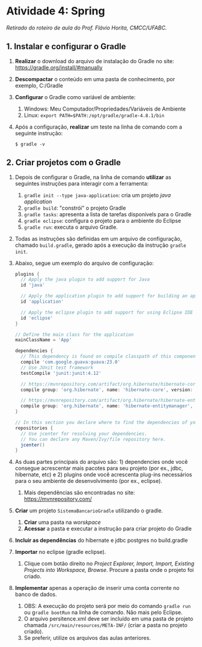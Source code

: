 # Atividade 4: Spring
*Retirado do roteiro de aula do Prof. Flávio Horita, CMCC/UFABC.*

## 1. Instalar e configurar o Gradle

1. **Realizar** o download do arquivo de instalação do Gradle no site:
   https://gradle.org/install/#manually
2. **Descompactar** o conteúdo em uma pasta de conhecimento, por exemplo, C:/Gradle
3. **Configurar** o Gradle como variável de ambiente:
   1. Windows: Meu Computador/Propriedades/Variáveis de Ambiente
   2. Linux: `export PATH=$PATH:/opt/gradle/gradle-4.8.1/bin`
4. Após a configuração, **realizar** um teste na linha de comando com a seguinte
   instrução:

   ```console
   $ gradle -v
   ```

## 2. Criar projetos com o Gradle

1. Depois de configurar o Gradle, na linha de comando **utilizar** as seguintes 
   instruções para interagir com a ferramenta:

   1. `gradle init --type java-application`: cria um projeto *java application*
   2. `gradle build`: "constrói" o projeto Gradle
   3. `gradle tasks`: apresenta a lista de tarefas disponívels para o Gradle
   4. `gradle eclipse`: configura o projeto para o ambiente do Eclipse
   5. `gradle run`: executa o arquivo Gradle.

2. Todas as instruções são definidas em um arquivo de configuração, chamado `build.gradle`,
   gerado após a execução da instrução `gradle init`.
3. Abaixo, segue um exemplo do arquivo de configuração:

   ```gradle
   plugins {
     // Apply the java plugin to add support for Java
     id 'java'

     // Apply the application plugin to add support for building an application
     id 'application'

     // Apply the eclipse plugin to add support for using Eclipse IDE
     id 'eclipse'
   }

   // Define the main class for the application
   mainClassName = 'App'

   dependencies {
     // This dependency is found on compile classpath of this component and consumers.
     compile 'com.google.guava:guava:23.0'
     // Use JUnit test framework
     testCompile 'junit:junit:4.12'

     // https://mvnrepository.com/artifact/org.hibernate/hibernate-core
     compile group: 'org.hibernate', name: 'hibernate-core', version: '5.0.0.Final'

     // https://mvnrepository.com/artifact/org.hibernate/hibernate-entitymanager
     compile group: 'org.hibernate', name: 'hibernate-entitymanager', version: '5.0.0.Final'
   }

   // In this section you declare where to find the dependencies of your project
   repositories {
     // Use jcenter for resolving your dependencies.
     // You can declare any Maven/Ivy/file repository here.
     jcenter()
   }
   ```

1. As duas partes principais do arquivo são: 1) dependencies onde você consegue acrescentar
   mais pacotes para seu projeto (por ex., jdbc, hibernate, etc) e 2) plugins onde você
   acrescenta plug-ins necessários para o seu ambiente de desenvolvimento (por ex., eclipse).

   1. Mais dependências são encontradas no site: https://mvnrepository.com/

2. **Criar** um projeto `SistemaBancarioGradle` utilizando o gradle.

   1. **Criar** uma pasta na *worskpace*
   2. **Acessar** a pasta e executar a instrução para criar projeto do Gradle
   
3. **Incluir as dependências** do hibernate e jdbc postgres no build.gradle
4. **Importar** no eclipse (gradle eclipse).

   1. Clique com botão direito no *Project Explorer, Import, Import, Existing Projects 
      into Workspace, Browse*. Procure a pasta onde o projeto foi criado.

5. **Implementar** apenas a operação de inserir uma conta corrente no banco de dados.

   1. OBS: A execução do projeto será por meio do comando `gradle run` ou g`radle bootRun`
      na linha de comando. Não mais pelo Eclipse.
   2. O arquivo persitence.xml deve ser incluído em uma pasta de projeto chamada
      `/src/main/resources/META-INF/` (criar a pasta no projeto criado).
   3. Se preferir, utilize os arquivos das aulas anteriores. 
